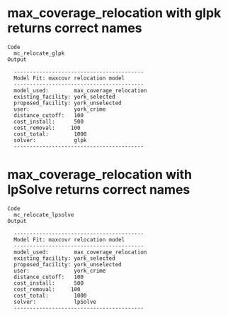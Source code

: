 # max_coverage_relocation with glpk returns correct names

    Code
      mc_relocate_glpk
    Output
      
      ----------------------------------------- 
      Model Fit: maxcovr relocation model 
      ----------------------------------------- 
      model_used:        max_coverage_relocation 
      existing_facility: york_selected 
      proposed_facility: york_unselected 
      user:              york_crime 
      distance_cutoff:   100 
      cost_install:      500 
      cost_removal:     100 
      cost_total:        1000 
      solver:            glpk 
      -----------------------------------------

# max_coverage_relocation with lpSolve returns correct names

    Code
      mc_relocate_lpsolve
    Output
      
      ----------------------------------------- 
      Model Fit: maxcovr relocation model 
      ----------------------------------------- 
      model_used:        max_coverage_relocation 
      existing_facility: york_selected 
      proposed_facility: york_unselected 
      user:              york_crime 
      distance_cutoff:   100 
      cost_install:      500 
      cost_removal:     100 
      cost_total:        1000 
      solver:            lpSolve 
      -----------------------------------------

